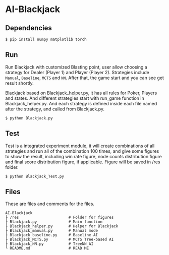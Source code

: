 # AI-Blackjack

## Dependencies

```commandline
$ pip install numpy matplotlib torch 
```

## Run

Run Blackjack with customized Blasting point, user allow choosing a strategy for Dealer (Player 1) and Player (Player 2). Strategies include `Manual`, `Baseline`, `MCTS` and `NN`. After that, the game start and you can see get result shortly.

Blackjack based on Blackjack_helper.py, it has all rules for Poker, Players and states. And different strategies start with run_game function in Blackjack_helper.py. And each strategy is defined inside each file named after the strategy, and called from Blackjack.py.

```commandline
$ python Blackjack.py
```

## Test

Test is a integrated experiment module, it will create combinations of all strategies and run all of the combination 100 times, and give some figures to show the result, including win rate figure, node counts distribution figure and final score distribution figure, if applicable. Figure will be saved in /res folder.

```commandline
$ python Blackjack_Test.py
```

## Files

These are files and comments for the files.

```plain
AI-Blackjack
├ /res                      # Folder for figures
├ Blackjack.py              # Main function
├ Blackjack_helper.py       # Helper for Blackjack
├ Blackjack_manual.py       # Manual mode
├ Blackjack_baseline.py     # Baseline AI
├ Blackjack_MCTS.py         # MCTS Tree-based AI
├ Blackjack_NN.py           # TreeNN AI
└ README.md                 # READ ME
```
